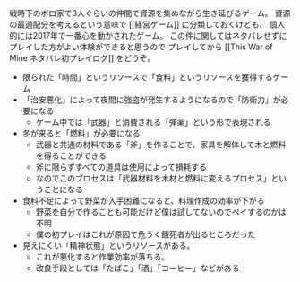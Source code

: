 
戦時下のボロ家で3人ぐらいの仲間で資源を集めながら生き延びるゲーム。
資源の最適配分を考えるという意味で [[経営ゲーム]] に分類しておくけども、
個人的には2017年で一番心を動かされたゲーム。
この件に関してはネタバレせずにプレイした方がよい体験ができると思うので
プレイしてから [[This War of Mine ネタバレ初プレイログ]] をどうぞ。

- 限られた「時間」というリソースで「食料」というリソースを獲得するゲーム
- 「治安悪化」によって夜間に強盗が発生するようになるので「防衛力」が必要になる
    - ゲーム中では「武器」と消費される「弾薬」という形で表現される
- 冬が来ると「燃料」が必要になる
    - 武器と共通の材料である「斧」を作ることで、家具を解体して木と燃料を得ることができる
    - 斧に限らずすべての道具は使用によって損耗する
    - なのでこのプロセスは「武器材料を木材と燃料に変えるプロセス」ということになる
- 食料不足によって野菜が入手困難になると、料理作成の効率が下がる
    - 野菜を自分で作ることも可能だけど僕は試してないのでペイするのかは不明
    - 僕の初プレイはこれが原因で危うく餓死者が出るところだった
- 見えにくい「精神状態」というリソースがある。
    - これが悪化すると作業効率が落ちる。
    - 改良手段としては「たばこ」「酒」「コーヒー」などがある
